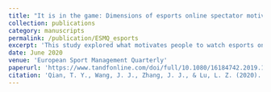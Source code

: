 ```yaml
---
title: "It is in the game: Dimensions of esports online spectator motivation and development of a scale"
collection: publications
category: manuscripts
permalink: /publication/ESMQ_esports
excerpt: 'This study explored what motivates people to watch esports online, developing and validating the Motivation Scale of Esports Spectatorship (MSES) through a rigorous mixed-methods approach. The researchers combined qualitative data from interviews and surveys (n=207) with comprehensive quantitative analysis, including exploratory factor analysis (n=671) and confirmatory factor analysis (n=638). The findings revealed distinct patterns in esports viewership motivation: skill improvement and vicarious sensation emerged as unique esports-specific drivers, while factors like competition excitement, friends bonding, and game knowledge mirrored traditional sports consumption patterns. Additionally, the study uncovered novel perspectives on skill appreciation and socialization opportunities. By examining how distinctive platform features—such as first-person views, chat rooms, and personality streams—influence spectator engagement, this research provides valuable insights for understanding and serving the rapidly expanding esports consumer market.'
date: June 2020
venue: 'European Sport Management Quarterly'
paperurl: 'https://www.tandfonline.com/doi/full/10.1080/16184742.2019.1630464'
citation: 'Qian, T. Y., Wang, J. J., Zhang, J. J., & Lu, L. Z. (2020). It is in the game: Dimensions of esports online spectator motivation and development of a scale. <i>European Sport Management Quarterly, 20</i>(4), 458-479.'
---
```

